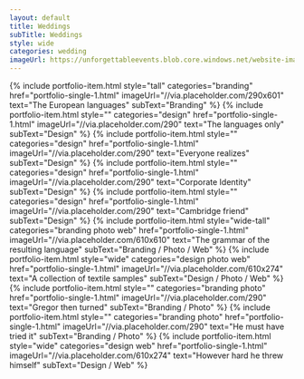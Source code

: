 ```yaml
---
layout: default
title: Weddings
subTitle: Weddings
style: wide
categories: wedding
imageUrl: https://unforgettableevents.blob.core.windows.net/website-images/services/weddings.jpg
---
```


{% include portfolio-item.html style="tall" categories="branding" href="portfolio-single-1.html" imageUrl="//via.placeholder.com/290x601" text="The European languages" subText="Branding" %}
{% include portfolio-item.html style="" categories="design" href="portfolio-single-1.html" imageUrl="//via.placeholder.com/290" text="The languages only" subText="Design" %}
{% include portfolio-item.html style="" categories="design" href="portfolio-single-1.html" imageUrl="//via.placeholder.com/290" text="Everyone realizes" subText="Design" %}
{% include portfolio-item.html style="" categories="design" href="portfolio-single-1.html" imageUrl="//via.placeholder.com/290" text="Corporate Identity" subText="Design" %}
{% include portfolio-item.html style="" categories="design" href="portfolio-single-1.html" imageUrl="//via.placeholder.com/290" text="Cambridge friend" subText="Design" %}
{% include portfolio-item.html style="wide-tall" categories="branding photo web" href="portfolio-single-1.html" imageUrl="//via.placeholder.com/610x610" text="The grammar of the resulting language" subText="Branding / Photo / Web" %}
{% include portfolio-item.html style="wide" categories="design photo web" href="portfolio-single-1.html" imageUrl="//via.placeholder.com/610x274" text="A collection of textile samples" subText="Design / Photo / Web" %}
{% include portfolio-item.html style="" categories="branding photo" href="portfolio-single-1.html" imageUrl="//via.placeholder.com/290" text="Gregor then turned" subText="Branding / Photo" %}
{% include portfolio-item.html style="" categories="branding photo" href="portfolio-single-1.html" imageUrl="//via.placeholder.com/290" text="He must have tried it" subText="Branding / Photo" %}
{% include portfolio-item.html style="wide" categories="design web" href="portfolio-single-1.html" imageUrl="//via.placeholder.com/610x274" text="However hard he threw himself" subText="Design / Web" %}
